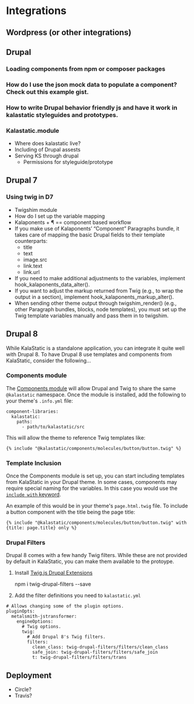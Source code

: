 # Integrations
## Wordpress (or other integrations)
## Drupal
### Loading components from npm or composer packages
### How do I use the json mock data to populate a component? Check out this example gist.
### How to write Drupal behavior friendly js and have it work in kalastatic styleguides and prototypes.
### Kalastatic.module
- Where does kalastatic live?
- Including of Drupal assests
- Serving KS through drupal
	- Permissions for styleguide/prototype

## Drupal 7
### Using twig in D7
- Twigshim module
- How do I set up the variable mapping
- Kalaponents + ¶ == component based workflow
- If you make use of Kalaponents’ “Component” Paragraphs bundle, it takes care of mapping the basic Drupal fields to their template counterparts:
	- title
	- text
	- image.src
	- link.text
	- link.url
- If you need to make additional adjustments to the variables, implement hook_kalaponents_data_alter().
- If you want to adjust the markup returned from Twig (e.g., to wrap the output in a section), implement hook_kalaponents_markup_alter().
- When sending other theme output through twigshim_render() (e.g., other Paragraph bundles, blocks, node templates), you must set up the Twig template variables manually and pass them in to twigshim.

## Drupal 8

While KalaStatic is a standalone application, you can integrate it quite well with Drupal 8. To have Drupal 8 use templates and components from KalaStatic, consider the following...

### Components module

The [Components module](https://www.drupal.org/project/components) will allow Drupal and Twig to share the same `@kalastatic` namespace. Once the module is installed, add the following to your theme's `.info.yml` file:

```
component-libraries:
  kalastatic:
    paths:
      - path/to/kalastatic/src
```

This will allow the theme to reference Twig templates like:
```
{% include "@kalastatic/components/molecules/button/button.twig" %}
```

### Template Inclusion

Once the Components module is set up, you can start including templates from KalaStatic in your Drupal theme. In some cases, components may require special naming for the variables. In this case you would use the [`include with` keyword](http://twig.sensiolabs.org/doc/2.x/tags/include.html).

An example of this would be in your theme's `page.html.twig` file. To include a button component with the title being the page title:

```
{% include "@kalastatic/components/molecules/button/button.twig" with {title: page.title} only %}
```

### Drupal Filters

Drupal 8 comes with a few handy Twig filters. While these are not provided by default in KalaStatic, you can make them available to the protoype.

1. Install [Twig.js Drupal Extensions](https://github.com/kalamuna/twig-drupal-filters)

    npm i twig-drupal-filters --save

2. Add the filter definitions you need to `kalastatic.yml`

```
# Allows changing some of the plugin options.
pluginOpts:
  metalsmith-jstransformer:
    engineOptions:
      # Twig options.
      twig:
        # Add Drupal 8's Twig filters.
        filters:
          clean_class: twig-drupal-filters/filters/clean_class
          safe_join: twig-drupal-filters/filters/safe_join
          t: twig-drupal-filters/filters/trans
```

## Deployment
- Circle?
- Travis?
